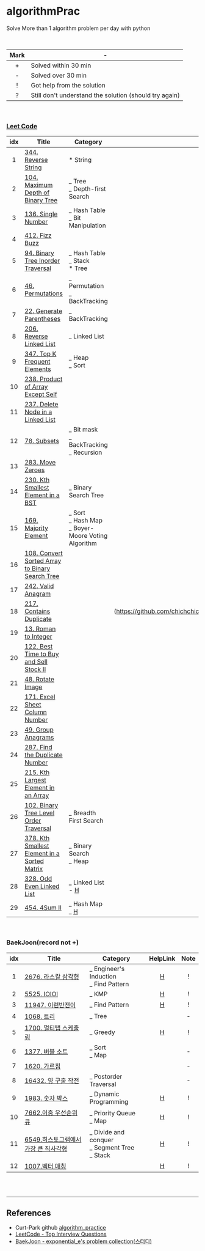 # algorithmPrac

Solve More than 1 algorithm problem per day with python

<br>

| Mark | -                                                      |
| :--: | ------------------------------------------------------ |
|  +   | Solved within 30 min                                   |
|  -   | Solved over 30 min                                     |
|  !   | Got help from the solution                             |
|  ?   | Still don't understand the solution (should try again) |

<br>

### [Leet Code](https://github.com/chichchic/algorithmPrac/blob/master/leetcode/)

| idx  | Title                                                        | Category                                                     |                             Ans                              | Note |
| :--: | ------------------------------------------------------------ | ------------------------------------------------------------ | :----------------------------------------------------------: | :--: |
|  1   | [344. Reverse String](https://leetcode.com/problems/reverse-string/) | \* String                                                    | [A](https://github.com/chichchic/algorithmPrac/blob/master/leetcode/200223_344.cpp) |      |
|  2   | [104. Maximum Depth of Binary Tree](https://leetcode.com/problems/reverse-string/) | _ Tree<br>_ Depth-first Search                               | [A](https://github.com/chichchic/algorithmPrac/blob/master/leetcode/200222_104.cpp) |      |
|  3   | [136. Single Number](https://leetcode.com/problems/single-number/) | _ Hash Table<br>_ Bit Manipulation                           | [A](https://github.com/chichchic/algorithmPrac/blob/master/leetcode/200224_136.cpp) |      |
|  4   | [412. Fizz Buzz](https://leetcode.com/problems/fizz-buzz/)   |                                                              | [A](https://github.com/chichchic/algorithmPrac/blob/master/leetcode/200225_412.cpp) |      |
|  5   | [94. Binary Tree Inorder Traversal](https://leetcode.com/problems/binary-tree-inorder-traversal/) | _ Hash Table<br>_ Stack<br>\* Tree                           | [A](https://github.com/chichchic/algorithmPrac/blob/master/leetcode/200226_94.md) |  +   |
|  6   | [46. Permutations](https://leetcode.com/problems/permutations/) | _ Permutation<br>_ BackTracking                              | [A](https://github.com/chichchic/algorithmPrac/blob/master/leetcode/200227_46.md) |  +   |
|  7   | [22. Generate Parentheses](https://leetcode.com/problems/generate-parentheses/) | _ BackTracking                                               | [A](https://github.com/chichchic/algorithmPrac/blob/master/leetcode/200227_22.md) |  +   |
|  8   | [206. Reverse Linked List](https://leetcode.com/problems/reverse-linked-list/) | _ Linked List                                                | [A](https://github.com/chichchic/algorithmPrac/blob/master/leetcode/200302_206.md) |  +   |
|  9   | [347. Top K Frequent Elements](https://leetcode.com/problems/top-k-frequent-elements/) | _ Heap<br>_ Sort                                             | [A](https://github.com/chichchic/algorithmPrac/blob/master/leetcode/200303_347.md) |  +   |
|  10  | [238. Product of Array Except Self](https://leetcode.com/problems/product-of-array-except-self/) |                                                              | [A](https://github.com/chichchic/algorithmPrac/blob/master/leetcode/200304_238.md) |  !   |
|  11  | [237. Delete Node in a Linked List](https://leetcode.com/problems/delete-node-in-a-linked-list/) |                                                              | [A](https://github.com/chichchic/algorithmPrac/blob/master/leetcode/200305_237.md) |  +   |
|  12  | [78. Subsets](https://leetcode.com/problems/subsets/)        | _ Bit mask<br>_ BackTracking<br>_ Recursion                  | [A](https://github.com/chichchic/algorithmPrac/blob/master/leetcode/200306_78.md) |  +   |
|  13  | [283. Move Zeroes](https://leetcode.com/problems/move-zeroes/) |                                                              | [A](https://github.com/chichchic/algorithmPrac/blob/master/leetcode/200309_283.md) |  +   |
|  14  | [230. Kth Smallest Element in a BST](https://leetcode.com/problems/kth-smallest-element-in-a-bst/) | _ Binary Search Tree                                         | [A](https://github.com/chichchic/algorithmPrac/blob/master/leetcode/200309_230.md) |  +   |
|  15  | [169. Majority Element](https://leetcode.com/problems/majority-element/) | _ Sort<br />_ Hash Map<br />_ Boyer-Moore Voting Algorithm   | [A](https://github.com/chichchic/algorithmPrac/blob/master/leetcode/200311_169.md) |  +   |
|  16  | [108. Convert Sorted Array to Binary Search Tree](https://leetcode.com/problems/convert-sorted-array-to-binary-search-tree/) |                                                              | [A](https://github.com/chichchic/algorithmPrac/blob/master/leetcode/200312_108.md) |  +   |
|  17  | [242. Valid Anagram](https://leetcode.com/problems/valid-anagram/) |                                                              | [A](https://github.com/chichchic/algorithmPrac/blob/master/leetcode/200313_242.md) |  +   |
|  18  | [217. Contains Duplicate](https://leetcode.com/problems/contains-duplicate/) |                                                              | [A](https://github.com/chichchic/algorithmPrac/blob/master/leetcode/200316_ 217.md) |  +   |
|  19  | [13. Roman to Integer](https://leetcode.com/problems/roman-to-integer/) |                                                              | [A](https://github.com/chichchic/algorithmPrac/blob/master/leetcode/200317_13.md) |  +   |
|  20  | [122. Best Time to Buy and Sell Stock II](https://leetcode.com/problems/best-time-to-buy-and-sell-stock-ii/) |                                                              | [A](https://github.com/chichchic/algorithmPrac/blob/master/leetcode/200318_122.md) |  +   |
|  21  | [48. Rotate Image](https://leetcode.com/problems/rotate-image/) |                                                              | [A](https://github.com/chichchic/algorithmPrac/blob/master/leetcode/200319_48.md) |  +   |
|  22  | [171. Excel Sheet Column Number](https://leetcode.com/problems/excel-sheet-column-number/) |                                                              | [A](https://github.com/chichchic/algorithmPrac/blob/master/leetcode/200320_171.md) |  +   |
|  23  | [49. Group Anagrams](https://leetcode.com/problems/group-anagrams/) |                                                              | [A](https://github.com/chichchic/algorithmPrac/blob/master/leetcode/200323_49.md) |  +   |
|  24  | [287. Find the Duplicate Number](https://leetcode.com/problems/find-the-duplicate-number/) |                                                              | [A](https://github.com/chichchic/algorithmPrac/blob/master/leetcode/200324_287.md) |  +   |
|  25  | [215. Kth Largest Element in an Array](https://leetcode.com/problems/kth-largest-element-in-an-array/) |                                                              | [A](https://github.com/chichchic/algorithmPrac/blob/master/leetcode/200325_215.md) |  +   |
|  26  | [102. Binary Tree Level Order Traversal](https://leetcode.com/problems/binary-tree-level-order-traversal/) | _ Breadth First Search                                       | [A](https://github.com/chichchic/algorithmPrac/blob/master/leetcode/200326_102.md) |  +   |
|  27  | [378. Kth Smallest Element in a Sorted Matrix](https://leetcode.com/problems/kth-smallest-element-in-a-sorted-matrix/) | _ Binary Search <br />_ Heap                                 | [A](https://github.com/chichchic/algorithmPrac/blob/master/leetcode/200327_378.md) |  +   |
|  28  | [328. Odd Even Linked List](https://leetcode.com/problems/odd-even-linked-list/) | _ Linked List<br />- [H](https://leetcode.com/problems/odd-even-linked-list/solution/) | [A](https://github.com/chichchic/algorithmPrac/blob/master/leetcode/200330_328.md) |  !   |
|  29  | [454. 4Sum II](https://leetcode.com/problems/4sum-ii/)       | _ Hash Map<br />_ [H](https://leetcode.com/problems/4sum-ii/discuss/557856/C%2B%2B-O(n*n)-with-clear-explanation) | [A](https://github.com/chichchic/algorithmPrac/blob/master/leetcode/200402_454.md) |  !   |

<br>

### BaekJoon(record not +)

| idx  | Title                                                        | Category                                              |                           HelpLink                           | Note |
| :--: | ------------------------------------------------------------ | ----------------------------------------------------- | :----------------------------------------------------------: | :--: |
|  1   | [2676. 라스칼 삼각형](https://www.acmicpc.net/problem/2676)  | _ Engineer's Induction<br>_ Find Pattern              | [H](https://m.blog.naver.com/PostView.nhn?blogId=programmer18&logNo=220779631185&proxyReferer=https%3A%2F%2Fwww.google.com%2F) |  !   |
|  2   | [5525. IOIOI](https://www.acmicpc.net/problem/5525)          | _ KMP                                                 |             [H](https://vvshinevv.tistory.com/2)             |  !   |
|  3   | [11947. 이런반전이](https://www.acmicpc.net/problem/11947)   | _ Find Pattern                                        |         [H](https://www.acmicpc.net/board/view/6476)         |  !   |
|  4   | [1068. 트리](https://www.acmicpc.net/problem/1068)           | _ Tree                                                |                                                              |  -   |
|  5   | [1700. 멀티탭 스케줄링](https://www.acmicpc.net/problem/1700) | _ Greedy                                              |        [H](https://www.acmicpc.net/board/view/45687)         |  !   |
|  6   | [1377. 버블 소트](https://www.acmicpc.net/problem/1377)      | _ Sort<br>_ Map                                       |                                                              |  -   |
|  7   | [1620. 가르침](https://www.acmicpc.net/problem/1062)         |                                                       |                                                              |  -   |
|  8   | [16432. 양 구출 작전](https://www.acmicpc.net/problem/16437) | _ Postorder Traversal                                 |                                                              |  -   |
|  9   | [1983. 숫자 박스](https://www.acmicpc.net/problem/1983)      | _ Dynamic Programming                                 |              [H](https://blog.encrypted.gg/74)               |  !   |
|  10  | [7662.이중 우선순위 큐](https://www.acmicpc.net/problem/7662) | _ Priority Queue<br />_ Map                           |        [H](https://www.acmicpc.net/board/view/47327)         |  !   |
|  11  | [6549.히스토그램에서 가장 큰 직사각형](https://www.acmicpc.net/problem/6549) | _ Divide and conquer<br />_ Segment Tree<br />_ Stack |         [H]((https://www.acmicpc.net/blog/view/12))          |  !   |
|  12  | [1007.벡터 매칭](https://www.acmicpc.net/problem/1007)       |                                                       |         [H](https://www.acmicpc.net/board/view/2406)         |  !   |

<br>

<br>

---

## References

- Curt-Park github [algorithm_practice](https://github.com/Curt-Park/algorithm_practice)
- [LeetCode - Top Interview Questions](https://leetcode.com/problemset/top-interview-questions/)
- [BaekJoon - exponential_e's problem collection(스터디)](https://www.acmicpc.net/workbook/view/2676)
